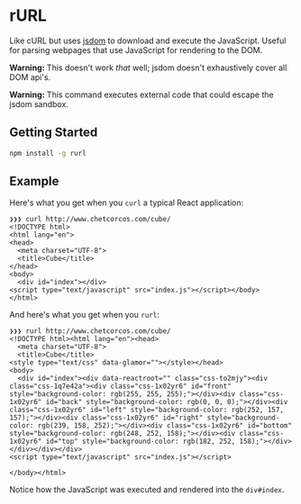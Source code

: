 # rURL

Like cURL but uses [jsdom](https://github.com/tmpvar/jsdom) to download and execute the JavaScript. Useful for parsing webpages that use JavaScript for rendering to the DOM.

**Warning:** This doesn't work *that* well; jsdom doesn't exhaustively cover all DOM api's.

**Warning:** This command executes external code that could escape the jsdom sandbox.

## Getting Started

```sh
npm install -g rurl
```

## Example

Here's what you get when you `curl` a typical React application:

```
❯❯❯ curl http://www.chetcorcos.com/cube/
<!DOCTYPE html>
<html lang="en">
<head>
  <meta charset="UTF-8">
  <title>Cube</title>
</head>
<body>
  <div id="index"></div>
<script type="text/javascript" src="index.js"></script></body>
</html>
```

And here's what you get when you `rurl`:

```
❯❯❯ rurl http://www.chetcorcos.com/cube/
<!DOCTYPE html><html lang="en"><head>
  <meta charset="UTF-8">
  <title>Cube</title>
<style type="text/css" data-glamor=""></style></head>
<body>
  <div id="index"><div data-reactroot="" class="css-to2mjy"><div class="css-1q7e42a"><div class="css-1x02yr6" id="front" style="background-color: rgb(255, 255, 255);"></div><div class="css-1x02yr6" id="back" style="background-color: rgb(0, 0, 0);"></div><div class="css-1x02yr6" id="left" style="background-color: rgb(252, 157, 157);"></div><div class="css-1x02yr6" id="right" style="background-color: rgb(239, 158, 252);"></div><div class="css-1x02yr6" id="bottom" style="background-color: rgb(248, 252, 158);"></div><div class="css-1x02yr6" id="top" style="background-color: rgb(182, 252, 158);"></div></div></div></div>
<script type="text/javascript" src="index.js"></script>

</body></html>
```

Notice how the JavaScript was executed and rendered into the `div#index`.
